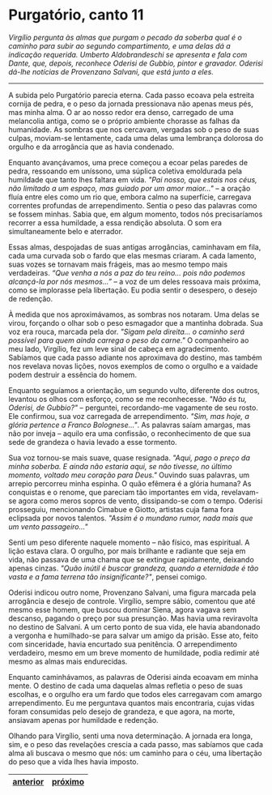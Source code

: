 # Purgatório, canto 11

_Virgílio pergunta às almas que purgam o pecado da soberba qual é o caminho para subir ao segundo compartimento, e uma delas dá a indicação requerida. Umberto Aldobrandeschi se apresenta e fala com Dante, que, depois, reconhece Oderisi de Gubbio, pintor e gravador. Oderisi dá-lhe notícias de Provenzano Salvani, que está junto a eles._

---

A subida pelo Purgatório parecia eterna. Cada passo ecoava pela estreita cornija de pedra, e o peso da jornada pressionava não apenas meus pés, mas minha alma. O ar ao nosso redor era denso, carregado de uma melancolia antiga, como se o próprio ambiente chorasse as falhas da humanidade. As sombras que nos cercavam, vergadas sob o peso de suas culpas, moviam-se lentamente, cada uma delas uma lembrança dolorosa do orgulho e da arrogância que as havia condenado.

Enquanto avançávamos, uma prece começou a ecoar pelas paredes de pedra, ressoando em uníssono, uma súplica coletiva emoldurada pela humildade que tanto lhes faltara em vida. _"Pai nosso, que estais nos céus, não limitado a um espaço, mas guiado por um amor maior..."_ – a oração fluía entre eles como um rio que, embora calmo na superfície, carregava correntes profundas de arrependimento. Sentia o peso das palavras como se fossem minhas. Sabia que, em algum momento, todos nós precisaríamos recorrer a essa humildade, a essa rendição absoluta. O som era simultaneamente belo e aterrador.

Essas almas, despojadas de suas antigas arrogâncias, caminhavam em fila, cada uma curvada sob o fardo que elas mesmas criaram. A cada lamento, suas vozes se tornavam mais frágeis, mas ao mesmo tempo mais verdadeiras. _“Que venha a nós a paz do teu reino... pois não podemos alcançá-la por nós mesmos...”_ – a voz de um deles ressoava mais próxima, como se implorasse pela libertação. Eu podia sentir o desespero, o desejo de redenção.

À medida que nos aproximávamos, as sombras nos notaram. Uma delas se virou, forçando o olhar sob o peso esmagador que a mantinha dobrada. Sua voz era rouca, marcada pela dor. _"Sigam pela direita... o caminho será possível para quem ainda carrega o peso da carne."_ O companheiro ao meu lado, Virgílio, fez um leve sinal de cabeça em agradecimento. Sabíamos que cada passo adiante nos aproximava do destino, mas também nos revelava novas lições, novos exemplos de como o orgulho e a vaidade podem destruir a essência do homem.

Enquanto seguíamos a orientação, um segundo vulto, diferente dos outros, levantou os olhos com esforço, como se me reconhecesse. _"Não és tu, Oderisi, de Gubbio?"_ – perguntei, recordando-me vagamente de seu rosto. Ele confirmou, sua voz carregada de arrependimento. _"Sim, mas hoje, a glória pertence a Franco Bolognese..."_. As palavras saíam amargas, mas não por inveja – aquilo era uma confissão, o reconhecimento de que sua sede de grandeza o havia levado a esse tormento.

Sua voz tornou-se mais suave, quase resignada. _"Aqui, pago o preço da minha soberba. E ainda não estaria aqui, se não tivesse, no último momento, voltado meu coração para Deus."_ Ouvindo suas palavras, um arrepio percorreu minha espinha. O quão efêmera é a glória humana? As conquistas e o renome, que pareciam tão importantes em vida, revelavam-se agora como meros sopros de vento, dissipando-se com o tempo. Oderisi prosseguiu, mencionando Cimabue e Giotto, artistas cuja fama fora eclipsada por novos talentos. _"Assim é o mundano rumor, nada mais que um vento passageiro..."_

Senti um peso diferente naquele momento – não físico, mas espiritual. A lição estava clara. O orgulho, por mais brilhante e radiante que seja em vida, não passava de uma chama que se extingue rapidamente, deixando apenas cinzas. _"Quão inútil é buscar grandeza, quando a eternidade é tão vasta e a fama terrena tão insignificante?"_, pensei comigo.

Oderisi indicou outro nome, Provenzano Salvani, uma figura marcada pela arrogância e desejo de controle. Virgílio, sempre sábio, comentou que até mesmo esse homem, que buscou dominar Siena, agora vagava sem descanso, pagando o preço por sua presunção. Mas havia uma reviravolta no destino de Salvani. A um certo ponto de sua vida, ele havia abandonado a vergonha e humilhado-se para salvar um amigo da prisão. Esse ato, feito com sinceridade, havia encurtado sua penitência. O arrependimento verdadeiro, mesmo em um breve momento de humildade, podia redimir até mesmo as almas mais endurecidas.

Enquanto caminhávamos, as palavras de Oderisi ainda ecoavam em minha mente. O destino de cada uma daquelas almas refletia o peso de suas escolhas, e o orgulho era um fardo que todos eles carregavam com amargo arrependimento. Eu me perguntava quantos mais encontraria, cujas vidas foram consumidas pelo desejo de grandeza, e que agora, na morte, ansiavam apenas por humildade e redenção.

Olhando para Virgílio, senti uma nova determinação. A jornada era longa, sim, e o peso das revelações crescia a cada passo, mas sabíamos que cada alma ali buscava o mesmo que nós: um caminho para o céu, uma libertação do peso que a vida lhes havia imposto.

| [anterior](/b_purgatorio/10/README.md) | [próximo](/b_purgatorio/12/README.md) |
|----------|---------|